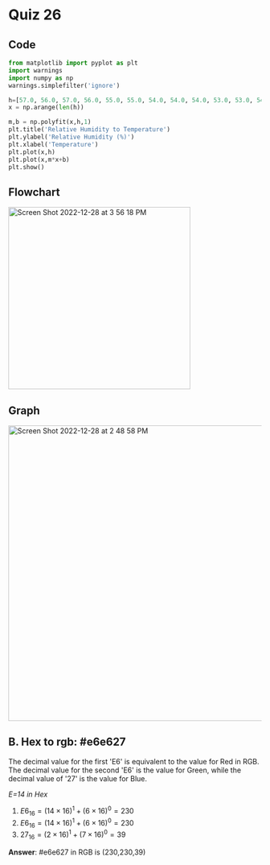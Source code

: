 # Quiz 26

## Code
```.py
from matplotlib import pyplot as plt
import warnings
import numpy as np
warnings.simplefilter('ignore')

h=[57.0, 56.0, 57.0, 56.0, 55.0, 55.0, 54.0, 54.0, 54.0, 53.0, 53.0, 54.0, 53.0, 53.0, 52.0, 52.0, 51.0, 51.0, 51.0]
x = np.arange(len(h))

m,b = np.polyfit(x,h,1)
plt.title('Relative Humidity to Temperature')
plt.ylabel('Relative Humidity (%)')
plt.xlabel('Temperature')
plt.plot(x,h)
plt.plot(x,m*x+b)
plt.show()
```

## Flowchart
<img width="362" alt="Screen Shot 2022-12-28 at 3 56 18 PM" src="https://user-images.githubusercontent.com/113817801/209778453-c3d2aa4f-d627-419a-84cd-0906eb060fce.png">


## Graph
<img width="587" alt="Screen Shot 2022-12-28 at 2 48 58 PM" src="https://user-images.githubusercontent.com/113817801/209770532-6d7447e8-62a7-478a-b705-ed7959470b2d.png">



## B. Hex to rgb: #e6e627 
The decimal value for the first 'E6' is equivalent to the value for Red in RGB. The decimal value for the second 'E6' is the value for Green, while the decimal value of '27' is the value for Blue.

*E=14 in Hex*
1. $E6_{16} = (14 \times 16)^{1} + (6 \times 16)^{0} = 230$
2. $E6_{16} = (14 \times 16)^{1} + (6 \times 16)^{0} = 230$
3. $27_{16} = (2 \times 16)^{1} + (7 \times 16)^{0} = 39$

**Answer**: #e6e627 in RGB is (230,230,39)
